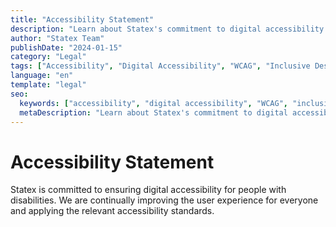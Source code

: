 ```yaml
---
title: "Accessibility Statement"
description: "Learn about Statex's commitment to digital accessibility and how we ensure our website is accessible to all users."
author: "Statex Team"
publishDate: "2024-01-15"
category: "Legal"
tags: ["Accessibility", "Digital Accessibility", "WCAG", "Inclusive Design", "Legal"]
language: "en"
template: "legal"
seo:
  keywords: ["accessibility", "digital accessibility", "WCAG", "inclusive design", "legal", "statex accessibility"]
  metaDescription: "Learn about Statex's commitment to digital accessibility and how we ensure our website is accessible to all users."
---
```


# Accessibility Statement

Statex is committed to ensuring digital accessibility for people with disabilities. We are continually improving the user experience for everyone and applying the relevant accessibility standards. 